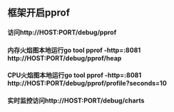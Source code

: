 ## 框架开启pprof



#### 访问http://HOST:PORT/debug/pprof

#### 内存火焰图本地运行go tool pprof -http=:8081 http://HOST:PORT/debug/pprof/heap

#### CPU火焰图本地运行go tool pprof -http=:8081 http://HOST:PORT/debug/pprof/profile?seconds=10

#### 实时监控访问http://HOST:PORT/debug/charts